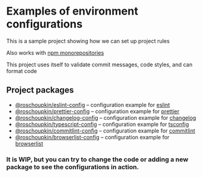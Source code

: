 # Examples of environment configurations

This is a sample project showing how we can set up project rules

Also works with [npm monorepositories](https://docs.npmjs.com/cli/v7/using-npm/workspaces)

This project uses itself to validate commit messages, code styles, and can format code

## Project packages

- [@roschoupkin/eslint-config](packages/eslint) – configuration example for [eslint]
- [@roschoupkin/prettier-config](packages/prettier) – configuration example for [prettier]
- [@roschoupkin/changelog-config](packages/changelog) – configuration example for [changelog]
- [@roschoupkin/typescript-config](packages/typescript) – configuration example for [tsconfig]
- [@roschoupkin/commitlint-config](packages/commitlint) – configuration example for [commitlint]
- [@roschoupkin/browserlist-config](packages/browserlist) – configuration example for [browserlist]

### It is WIP, but you can try to change the code or adding a new package to see the configurations in action.

[eslint]: https://eslint.org/
[prettier]: https://prettier.io/
[commitlint]: https://commitlint.js.org/
[tsconfig]: https://www.typescriptlang.org/tsconfig
[browserlist]: https://github.com/browserslist/browserslist
[changelog]: https://www.conventionalcommits.org/en/v1.0.0/
